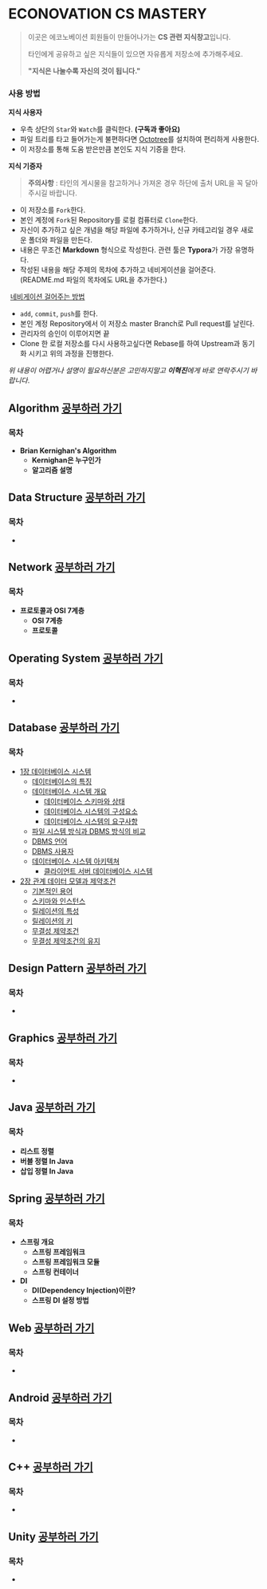 # ECONOVATION CS MASTERY

> 이곳은 에코노베이션 회원들이 만들어나가는 **CS 관련 지식창고**입니다. 
>
> 타인에게 공유하고 싶은 지식들이 있으면 자유롭게 저장소에 추가해주세요.
>
> **"지식은 나눌수록 자신의 것이 됩니다."**

### 사용 방법

**지식 사용자**

* 우측 상단의 `Star`와 `Watch`를 클릭한다. **(구독과 좋아요)**
* 파일 트리를 타고 들어가는게 불편하다면 [Octotree](https://chrome.google.com/webstore/detail/octotree/bkhaagjahfmjljalopjnoealnfndnagc?hl=ko&sid=9l5gzM)를 설치하여 편리하게 사용한다.
* 이 저장소를 통해 도움 받은만큼 본인도 지식 기증을 한다.

**지식 기증자**

> **주의사항** : 타인의 게시물을 참고하거나 가져온 경우 하단에 출처 URL을 꼭 달아주시길 바랍니다.

* 이 저장소를 `Fork`한다.
* 본인 계정에 `Fork`된 Repository를 로컬 컴퓨터로 `Clone`한다.
* 자신이 추가하고 싶은 개념을 해당 파일에 추가하거나, 신규 카테고리일 경우 새로운 폴더와 파일을 만든다.
* 내용은 무조건 **Markdown** 형식으로 작성한다. 관련 툴은 **Typora**가 가장 유명하다.
* 작성된 내용을 해당 주제의 목차에 추가하고 네비게이션을 걸어준다. (README.md 파일의 목차에도 URL을 추가한다.)

​       [네비게이션 걸어주는 방법](http://a1010100z.tistory.com/entry/Markdown-%EB%A7%88%ED%81%AC%EB%8B%A4%EC%9A%B4-%EB%AC%B8%EC%84%9C-%EB%82%B4%EB%B6%80-%EB%A7%81%ED%81%AC-%EC%9D%B4%EB%8F%99)

* `add`, `commit`, `push`를 한다. 
* 본인 계정 Repository에서 이 저장소 master Branch로 Pull request를 날린다.
* 관리자의 승인이 이루어지면 끝
* Clone 한 로컬 저장소를 다시 사용하고싶다면 Rebase를 하여 Upstream과 동기화 시키고 위의 과정을 진행한다.

*위 내용이 어렵거나 설명이 필요하신분은 고민하지말고 **이혁진**에게 바로 연락주시기 바랍니다*.



## Algorithm   [공부하러 가기](https://github.com/JNU-econovation/cs-mastery/blob/master/Algorithm/Algorithm.md)

### 목차

* **Brian Kernighan's Algorithm**
  - **Kernighan은 누구인가**
  - **알고리즘 설명**



## Data Structure   [공부하러 가기](https://github.com/JNU-econovation/cs-mastery/blob/master/Data%20Structure/Data%20structure.md)

### 목차

* 



## Network   [공부하러 가기](https://github.com/JNU-econovation/cs-mastery/blob/master/Network/Network.md)

### 목차

* **프로토콜과 OSI 7계층**
  * **OSI 7계층**
  * **프로토콜**



## Operating System   [공부하러 가기](https://github.com/JNU-econovation/cs-mastery/blob/master/Operating%20System/Operating%20System.md)

### 목차

* 



## Database   [공부하러 가기](https://github.com/JNU-econovation/cs-mastery/blob/master/Database/Database.md)

### 목차

- [1장 데이터베이스 시스템](#1.-데이터베이스-시스템)
  - [데이터베이스의 특징](#데이터베이스의-특징)
  - [데이터베이스 시스템 개요](#데이터베이스-시스템-개요)
    - [데이터베이스 스키마와 상태](#데이터베이스-스키마와-상태)
    - [데이터베이스 시스템의 구성요소](#데이터베이스-시스템의-구성요소)
    - [데이터베이스 시스템의 요구사항](#데이터베이스-시스템의-요구사항)
  - [파일 시스템 방식과 DBMS 방식의 비교](#파일-시스템-방식과-dbms-방식의-비교)
  - [DBMS 언어](#dbms-언어)
  - [DBMS 사용자](#dbms-사용자)
  - [데이터베이스 시스템 아키텍쳐](#데이터베이스-시스템-아키텍쳐)
    - [클라이언트 서버 데이터베이스 시스템](#클라이언트-서버-데이터베이스-시스템)
- [2장 관계 데이터 모델과 제약조건](#2장-관계-데이터-모델과-제약조건)
  - [기본적인 용어](#기본적인-용어)
  - [스키마와 인스턴스](#스키마와-인스턴스)
  - [릴레이션의 특성](#릴레이션의-특성)
  - [릴레이션의 키](#릴레이션의-키)
  - [무결성 제약조건](#무결성-제약조건)
  - [무결성 제약조건의 유지](#무결성-제약조건의-유지)





## Design Pattern   [공부하러 가기](https://github.com/JNU-econovation/cs-mastery/blob/master/Design%20Pattern/Design%20Pattern.md)

### 목차

- 





## Graphics  [공부하러 가기](https://github.com/JNU-econovation/cs-mastery/blob/master/Graphics/Graphics.md) 

### 목차

- 



## Java   [공부하러 가기](https://github.com/JNU-econovation/cs-mastery/blob/master/Java/Java.md)

### 목차

* **리스트 정렬**
* **버블 정렬 In Java**
* **삽입 정렬 In Java**



## Spring   [공부하러 가기](https://github.com/JNU-econovation/cs-mastery/blob/master/Spring/Spring.md)

### 목차

- **스프링 개요**
  - **스프링 프레임워크**
  - **스프링 프레임워크 모듈**
  - **스프링 컨테이너**
- **DI**
  - **DI(Dependency Injection)이란?**
  - **스프링 DI 설정 방법**



## Web   [공부하러 가기](https://github.com/JNU-econovation/cs-mastery/blob/master/Web/Web.md)

### 목차

* 



## Android   [공부하러 가기](https://github.com/JNU-econovation/cs-mastery/blob/master/Android/Android.md)

### 목차

- 





## C++   [공부하러 가기](https://github.com/JNU-econovation/cs-mastery/blob/master/C++/C++.md)

### 목차

* 



## Unity   [공부하러 가기](https://github.com/JNU-econovation/cs-mastery/blob/master/Unity/Unity.md)

### 목차

* 


